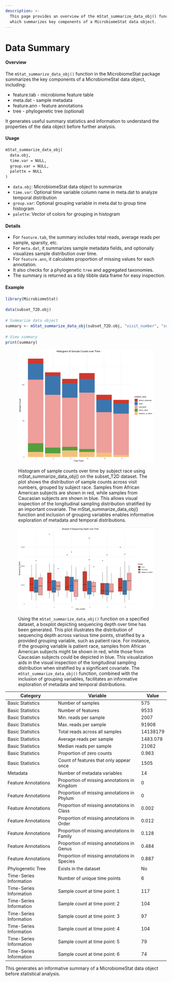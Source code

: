 ```yaml
---
description: >-
  This page provides an overview of the mStat_summarize_data_obj() function,
  which summarizes key components of a MicrobiomeStat data object.
---
```


# Data Summary

#### Overview

The `mStat_summarize_data_obj()` function in the MicrobiomeStat package summarizes the key components of a MicrobiomeStat data object, including:

* feature.tab - microbiome feature table
* meta.dat - sample metadata
* feature.ann - feature annotations
* tree - phylogenetic tree (optional)

It generates useful summary statistics and information to understand the properties of the data object before further analysis.

#### Usage

```markdown
mStat_summarize_data_obj(
  data.obj,
  time.var = NULL, 
  group.var = NULL,
  palette = NULL
)
```

* `data.obj`: MicrobiomeStat data object to summarize
* `time.var`: Optional time variable column name in meta.dat to analyze temporal distribution
* `group.var`: Optional grouping variable in meta.dat to group time histogram
* `palette`: Vector of colors for grouping in histogram

#### Details

* For `feature.tab`, the summary includes total reads, average reads per sample, sparsity, etc.
* For `meta.dat`, it summarizes sample metadata fields, and optionally visualizes sample distribution over time.
* For `feature.ann`, it calculates proportion of missing values for each annotation.
* It also checks for a phylogenetic `tree` and aggregated taxonomies.
* The summary is returned as a tidy tibble data frame for easy inspection.

#### Example

```r
library(MicrobiomeStat)

data(subset_T2D.obj)

# Summarize data object
summary <- mStat_summarize_data_obj(subset_T2D.obj, "visit_number", "subject_race")

# View summary
print(summary)
```

<figure><img src="../.gitbook/assets/Screenshot 2023-08-07 at 18.55.31.png" alt=""><figcaption><p>Histogram of sample counts over time by subject race using mStat_summarize_data_obj() on the subset_T2D dataset. The plot shows the distribution of sample counts across visit numbers, grouped by subject race. Samples from African American subjects are shown in red, while samples from Caucasian subjects are shown in blue. This allows visual inspection of the longitudinal sampling distribution stratified by an important covariate. The mStat_summarize_data_obj() function and inclusion of grouping variables enables informative exploration of metadata and temporal distributions.</p></figcaption></figure>

<figure><img src="../.gitbook/assets/Screenshot 2023-10-08 at 21.44.44.png" alt=""><figcaption><p>Using the <code>mStat_summarize_data_obj()</code> function on a specified dataset, a boxplot depicting sequencing depth over time has been generated. This plot illustrates the distribution of sequencing depth across various time points, stratified by a provided grouping variable, such as patient race. For instance, if the grouping variable is patient race, samples from African American subjects might be shown in red, while those from Caucasian subjects could be depicted in blue. This visualization aids in the visual inspection of the longitudinal sampling distribution when stratified by a significant covariate. The <code>mStat_summarize_data_obj()</code> function, combined with the inclusion of grouping variables, facilitates an informative exploration of metadata and temporal distributions.</p></figcaption></figure>

| Category                | Variable                                     | Value    |
| ----------------------- | -------------------------------------------- | -------- |
| Basic Statistics        | Number of samples                            | 575      |
| Basic Statistics        | Number of features                           | 9533     |
| Basic Statistics        | Min. reads per sample                        | 2007     |
| Basic Statistics        | Max. reads per sample                        | 91908    |
| Basic Statistics        | Total reads across all samples               | 14138179 |
| Basic Statistics        | Average reads per sample                     | 1483.078 |
| Basic Statistics        | Median reads per sample                      | 21062    |
| Basic Statistics        | Proportion of zero counts                    | 0.963    |
| Basic Statistics        | Count of features that only appear once      | 1505     |
| Metadata                | Number of metadata variables                 | 14       |
| Feature Annotations     | Proportion of missing annotations in Kingdom | 0        |
| Feature Annotations     | Proportion of missing annotations in Phylum  | 0        |
| Feature Annotations     | Proportion of missing annotations in Class   | 0.002    |
| Feature Annotations     | Proportion of missing annotations in Order   | 0.012    |
| Feature Annotations     | Proportion of missing annotations in Family  | 0.128    |
| Feature Annotations     | Proportion of missing annotations in Genus   | 0.484    |
| Feature Annotations     | Proportion of missing annotations in Species | 0.887    |
| Phylogenetic Tree       | Exists in the dataset                        | No       |
| Time-Series Information | Number of unique time points                 | 6        |
| Time-Series Information | Sample count at time point: 1                | 117      |
| Time-Series Information | Sample count at time point: 2                | 104      |
| Time-Series Information | Sample count at time point: 3                | 97       |
| Time-Series Information | Sample count at time point: 4                | 104      |
| Time-Series Information | Sample count at time point: 5                | 79       |
| Time-Series Information | Sample count at time point: 6                | 74       |

This generates an informative summary of a MicrobiomeStat data object before statistical analysis.
